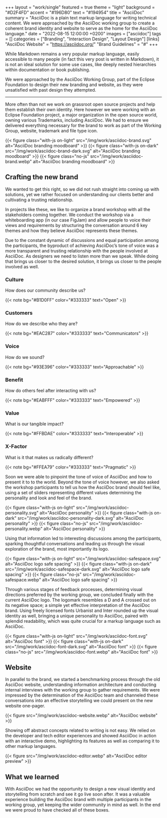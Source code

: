 +++
layout = "work/single"
featured = true
theme = "light"
background = "#D2F4FD"
accent = "#196D80"
text = "#194954"
title = "AsciiDoc"
summary = "AsciiDoc is a plain text markup language for writing technical content. We were approached by the AsciiDoc working group to create a coherent brand identity and website to serve as the home for the AsciiDoc language."
date = "2022-08-15 12:00:00 +0200"
images = ["asciidoc"]
tags = []
categories = ["Branding", "Interaction Design", "Layout Design"]
[links]
    "AsciiDoc Website" = "https://asciidoc.org/"
    "Brand Guidelines" = "#"
+++

While Markdown remains a very popular markup language, easily accessible to many people (in fact this very post is written in Markdown), it is not an ideal solution for some use cases, like deeply nested hierarchies within documentation or book publishing.

We were approached by the AsciiDoc Working Group, part of the Eclipse Foundation to design their new branding and website, as they were unsatisfied with past design they attempted.

---

More often than not we work on grassroot open source projects and help them establish their own identity. Here however we were working with an Eclipse Foundation project, a major organization in the open source world, owning various Trademarks, including AsciiDoc. We had to ensure we delivered everything necessary for the brand to work as part of the Working Group, website, trademark and file type icon.

{{< figure class="with-js on-light" src="/img/work/asciidoc-brand.svg" alt="AsciiDoc branding moodboard" >}}
{{< figure class="with-js on-dark" src="/img/work/asciidoc-brand-dark.svg" alt="AsciiDoc branding moodboard" >}}
{{< figure class="no-js" src="/img/work/asciidoc-brand.webp" alt="AsciiDoc branding moodboard" >}}

## Crafting the new brand

We wanted to get this right, so we did not rush straight into coming up with solutions, yet we rather focused on understanding our clients better and cultivating a trusting relationship.

In projects like these, we like to organize a brand workshop with all the stakeholders coming together. We conduct the workshop via a whiteboarding app (in our case FigJam) and allow people to voice their views and requirements by structuring the conversation around 6 key themes and how they believe AsciiDoc represents these themes.

Due to the constant dynamic of discussions and equal participation among the participants, the byproduct of achieving AsciiDoc’s tone of voice was a more transparent and trusting relationship with the people involved at AsciiDoc. As designers we need to listen more than we speak. While doing that brings us closer to the desired solution, it brings us closer to the people involved as well.


<div class="row my-5">

<div class="col-xl-4 col-12 mb-xl-0 mb-4">

### Culture

How does our community describe us?

{{< note bg="#B1D0FF" color="#333333" text="Open" >}}

</div>

<div class="col-xl-4 col-12 mb-xl-0 mb-4">

### Customers

How do we describe who they are?

{{< note bg="#EAC287" color="#333333" text="Communicators" >}}

</div>

<div class="col-xl-4 col-12">

### Voice

How do we sound?

{{< note bg="#93E396" color="#333333" text="Approachable" >}}

</div>

</div>

<div class="row mb-5">

<div class="col-xl-4 col-12 mb-xl-0 mb-4">

### Benefit

How do others feel after interacting with us?

{{< note bg="#EABFFF" color="#333333" text="Empowered" >}}

</div>

<div class="col-xl-4 col-12 mb-xl-0 mb-4">

### Value

What is our tangible impact?

{{< note bg="#FFBDAE" color="#333333" text="Interoperable" >}}

</div>

<div class="col-xl-4 col-12 mb-xl-0 mb-4">

### X-Factor

What is it that makes us radically different?

{{< note bg="#FFEA79" color="#333333" text="Pragmatic" >}}

</div>

</div>

Soon we were able to pinpoint the tone of voice of AsciiDoc and how to present it to to the world. Beyond the tone of voice however, we also asked the workshop participants to tell us how the AsciiDoc brand should feel like, using a set of sliders representing different values determining the personality and look and feel of the brand.

{{< figure class="with-js on-light" src="/img/work/asciidoc-personality.svg" alt="AsciiDoc personality" >}}
{{< figure class="with-js on-dark" src="/img/work/asciidoc-personality-dark.svg" alt="AsciiDoc personality" >}}
{{< figure class="no-js" src="/img/work/asciidoc-personality.webp" alt="AsciiDoc personality" >}}

Using that information led to interesting discussions among the participants, sparking thoughtful conversations and leading us through the visual exploration of the brand, most importantly its logo.

{{< figure class="with-js on-light" src="/img/work/asciidoc-safespace.svg" alt="AsciiDoc logo safe spacing" >}}
{{< figure class="with-js on-dark" src="/img/work/asciidoc-safespace-dark.svg" alt="AsciiDoc logo safe spacing" >}}
{{< figure class="no-js" src="/img/work/asciidoc-safespace.webp" alt="AsciiDoc logo safe spacing" >}}


Through various stages of feedback processes, determining visual directions preferred by the working group, we concluded finally with the current AsciiDoc logo. The logomark resembles a D and A crossed out on its negative space; a simple yet effective interpretation of the AsciiDoc brand. Using freely licensed fonts Urbanist and Inter rounded up the visual identity as well, bringing a unique personality to AsciiDoc, paired with splendid readability, which was quite crucial for a markup language such as AsciiDoc.

{{< figure class="with-js on-light" src="/img/work/asciidoc-font.svg" alt="AsciiDoc font" >}}
{{< figure class="with-js on-dark" src="/img/work/asciidoc-font-dark.svg" alt="AsciiDoc font" >}}
{{< figure class="no-js" src="/img/work/asciidoc-font.webp" alt="AsciiDoc font" >}}

## Website

In parallel to the brand, we started a benchmarking process through the old AsciiDoc website, understanding information architecture and conducting internal interviews with the working group to gather requirements. We were impressed by the determination of the AsciiDoc team and channeled these conversations into an effective storytelling we could present on the new website one-pager.

{{< figure src="/img/work/asciidoc-website.webp" alt="AsciiDoc website" >}}

Showing off abstract concepts related to writing is not easy. We relied on the developer and tech editor experiences and showed AsciiDoc in action with an interactive demo, highlighting its features as well as comparing it to other markup languages.

{{< figure src="/img/work/asciidoc-editor.webp" alt="AsciiDoc editor preview" >}}

## What we learned

With AsciiDoc we had the opportunity to design a new visual identity and storytelling from scratch and see it go live soon after. It was a valuable experience building the AsciiDoc brand with multiple participants in the working group, yet keeping the wider community in mind as well. In the end we were proud to have checked all of these boxes.
